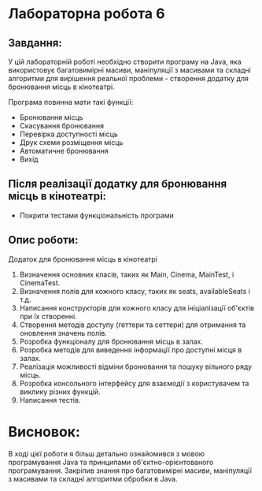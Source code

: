 # Лабораторна робота 6

## Завдання:

У цій лабораторній роботі необхідно створити програму на Java, яка використовує багатовимірні масиви, маніпуляції з масивами та складні алгоритми для вирішення реальної проблеми - створення додатку для бронювання місць в кінотеатрі.<br>

Програма повинна мати такі функції:

- Бронювання місць
- Скасування бронювання
- Перевірка доступності місць
- Друк схеми розміщення місць
- Автоматичне бронювання
- Вихід

## Після реалізації додатку для бронювання місць в кінотеатрі:

- Покрити тестами функціональність програми

## Опис роботи:
Додаток для бронювання місць в кінотеатрі <br>

1. Визначення основних класів, таких як Main, Cinema, MainTest, і CinemaTest.
2. Визначення полів для кожного класу, таких як seats, availableSeats і т.д.
3. Написання конструкторів для кожного класу для ініціалізації об'єктів при їх створенні.
4. Створення методів доступу (геттери та сеттери) для отримання та оновлення значень полів.
5. Розробка функціоналу для бронювання місць в залах.
6. Розробка методів для виведення інформації про доступні місця в залах.
7. Реалізація можливості відміни бронювання та пошуку вільного ряду місць.
8. Розробка консольного інтерфейсу для взаємодії з користувачем та виклику різних функцій. 
9. Написання тестів.

# Висновок:

В ході цієї роботи я більш детально ознайомився з мовою програмування Java та принципами об'єктно-орієнтованого програмування.
Закріпив знання про багатовимірні масиви, маніпуляції з масивами та складні алгоритми обробки в Java.
